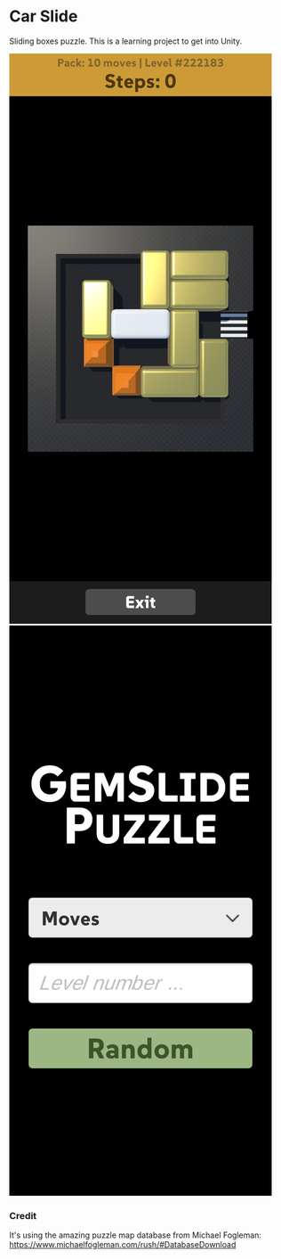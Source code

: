 # Car Slide

Sliding boxes puzzle. This is a learning project to get into Unity.

![Screenshot of game](./Misc/screenshot2.png)
![Screenshot of menu](./Misc/screenshot1.png)

### Credit

It's using the amazing puzzle map database from Michael Fogleman: https://www.michaelfogleman.com/rush/#DatabaseDownload